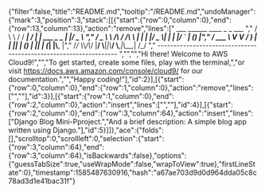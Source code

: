 {"filter":false,"title":"README.md","tooltip":"/README.md","undoManager":{"mark":3,"position":3,"stack":[[{"start":{"row":0,"column":0},"end":{"row":13,"column":13},"action":"remove","lines":["         ___        ______     ____ _                 _  ___  ","        / \\ \\      / / ___|   / ___| | ___  _   _  __| |/ _ \\ ","       / _ \\ \\ /\\ / /\\___ \\  | |   | |/ _ \\| | | |/ _` | (_) |","      / ___ \\ V  V /  ___) | | |___| | (_) | |_| | (_| |\\__, |","     /_/   \\_\\_/\\_/  |____/   \\____|_|\\___/ \\__,_|\\__,_|  /_/ "," ----------------------------------------------------------------- ","","","Hi there! Welcome to AWS Cloud9!","","To get started, create some files, play with the terminal,","or visit https://docs.aws.amazon.com/console/cloud9/ for our documentation.","","Happy coding!"],"id":2}],[{"start":{"row":0,"column":0},"end":{"row":1,"column":0},"action":"remove","lines":["",""],"id":3}],[{"start":{"row":1,"column":0},"end":{"row":2,"column":0},"action":"insert","lines":["",""],"id":4}],[{"start":{"row":2,"column":0},"end":{"row":3,"column":64},"action":"insert","lines":["Django Blog Mini-Pproject.","And a brief description: A simple blog app written using Django."],"id":5}]]},"ace":{"folds":[],"scrolltop":0,"scrollleft":0,"selection":{"start":{"row":3,"column":64},"end":{"row":3,"column":64},"isBackwards":false},"options":{"guessTabSize":true,"useWrapMode":false,"wrapToView":true},"firstLineState":0},"timestamp":1585487630916,"hash":"a67ae703d9d0d964dda05c8c78ad3d1e41bac31f"}